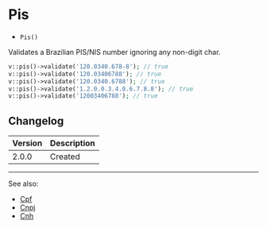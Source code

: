 # Pis

- `Pis()`

Validates a Brazilian PIS/NIS number ignoring any non-digit char.

```php
v::pis()->validate('120.0340.678-8'); // true
v::pis()->validate('120.03406788'); // true
v::pis()->validate('120.0340.6788'); // true
v::pis()->validate('1.2.0.0.3.4.0.6.7.8.8'); // true
v::pis()->validate('12003406788'); // true
```

## Changelog

Version | Description
--------|-------------
  2.0.0 | Created

***
See also:

- [Cpf](Cpf.md)
- [Cnpj](Cnpj.md)
- [Cnh](Cnh.md)
